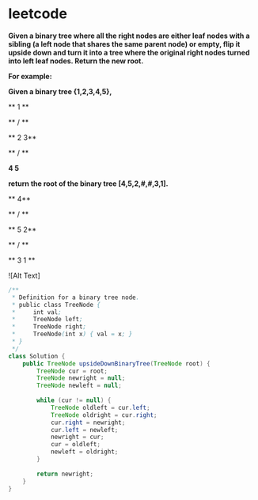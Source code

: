 # leetcode

**Given a binary tree where all the right nodes are either leaf nodes with a sibling (a left node that shares the same parent node) or empty, flip it upside down and turn it into a tree where the original right nodes turned into left leaf nodes. Return the new root.**

**For example:**

**Given a binary tree {1,2,3,4,5},**

**    1 **

**   / \**

**  2   3**

** / \**

**4   5**

**return the root of the binary tree [4,5,2,#,#,3,1].**

**   4**

**  / \**

** 5   2**

**    / \**

**  3   1  **


![Alt Text] 

```java
/**
 * Definition for a binary tree node.
 * public class TreeNode {
 *     int val;
 *     TreeNode left;
 *     TreeNode right;
 *     TreeNode(int x) { val = x; }
 * }
 */
class Solution {
    public TreeNode upsideDownBinaryTree(TreeNode root) {
        TreeNode cur = root;
        TreeNode newright = null;
        TreeNode newleft = null;
        
        while (cur != null) {
            TreeNode oldleft = cur.left;
            TreeNode oldright = cur.right;
            cur.right = newright;
            cur.left = newleft;
            newright = cur;
            cur = oldleft;
            newleft = oldright;
        }
        
        return newright;
    }
}
```
